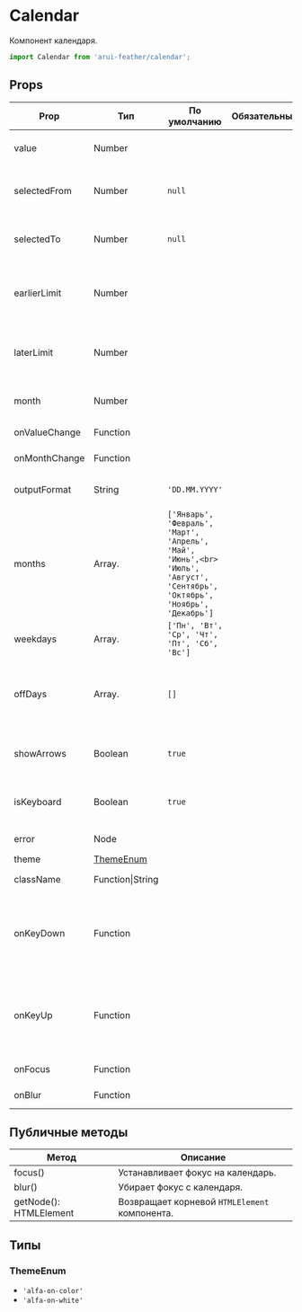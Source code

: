 # Calendar

Компонент календаря.

```javascript
import Calendar from 'arui-feather/calendar';
```




## Props


| Prop  | Тип  | По умолчанию | Обязательный | Описание |
| ----- | ---- | ------------ | ------------ |----------|
| value | Number |  |  | Выбранная дата, в формате unix timestamp |
| selectedFrom | Number | `null`  |  | Левая граница диапазона дат, в формате unix timestamp |
| selectedTo | Number | `null`  |  | Правая граница диапазона дат, в формате unix timestamp |
| earlierLimit | Number |  |  | Левая граница дат, возможных для выбора, в формате unix timestamp |
| laterLimit | Number |  |  | Правая граница дат, возможных для выбора, в формате unix timestamp |
| month | Number |  |  | Месяц, в формате unix timestamp |
| onValueChange | Function |  |  | Обработчик смены даты |
| onMonthChange | Function |  |  | Обработчик смены месяца |
| outputFormat | String | `'DD.MM.YYYY'`  |  | Тип форматирования даты при выводе |
| months | Array.<String> | `['Январь', 'Февраль', 'Март', 'Апрель', 'Май', 'Июнь',<br>    'Июль', 'Август', 'Сентябрь', 'Октябрь', 'Ноябрь', 'Декабрь']`  |  | Список названий месяцев |
| weekdays | Array.<String> | `['Пн', 'Вт', 'Ср', 'Чт', 'Пт', 'Сб', 'Вс']`  |  | Список названий дней недели |
| offDays | Array.<Number> | `[]`  |  | Список выходных дней в виде unix timestamp, отсортированный по возрастанию |
| showArrows | Boolean | `true`  |  | Отображение стрелок навигации по месяцам |
| isKeyboard | Boolean | `true`  |  | Возможность управления календарём с клавиатуры |
| error | Node |  |  | Сообщение об ошибке |
| theme | [ThemeEnum](#ThemeEnum) |  |  | Тема компонента |
| className | Function\|String |  |  | Дополнительный класс |
| onKeyDown | Function |  |  | Обработчик события нажатия на клавишу клавиатуры в момент, когда фокус находится на компоненте |
| onKeyUp | Function |  |  | Обработчик события отжатия на клавишу клавиатуры в момент, когда фокус находится на компоненте |
| onFocus | Function |  |  | Обработчик фокуса |
| onBlur | Function |  |  | Обработчик снятия фокуса |





## Публичные методы
| Метод  | Описание |
| ------ | -------- |
| focus() | Устанавливает фокус на календарь. |
| blur() | Убирает фокус с календаря. |
| getNode(): HTMLElement | Возвращает корневой `HTMLElement` компонента. |





## Типы






### <a id="ThemeEnum"></a>ThemeEnum

 * `'alfa-on-color'`
 * `'alfa-on-white'`



